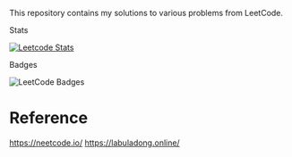 This repository contains my solutions to various problems from LeetCode. 

Stats

[![Leetcode Stats](https://leetcard.jacoblin.cool/danghoangnhan?ext=heatmap)](https://leetcode.com/danghoangnhan)

Badges

![LeetCode Badges](https://leetcode-badge-showcase.vercel.app/api?username=danghoangnhan)

# Reference

https://neetcode.io/
https://labuladong.online/
